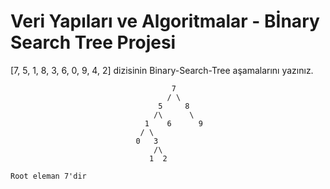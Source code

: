 # Veri Yapıları ve Algoritmalar - Bİnary Search Tree Projesi
[7, 5, 1, 8, 3, 6, 0, 9, 4, 2] dizisinin Binary-Search-Tree aşamalarını yazınız.
 
 ```
                                     7
                                    / \
                                  5     8
                                 /\      \
                               1    6      9
                              / \
                             0   3
                                 /\
                                1  2
 
 Root eleman 7'dir
 ```
  
  
